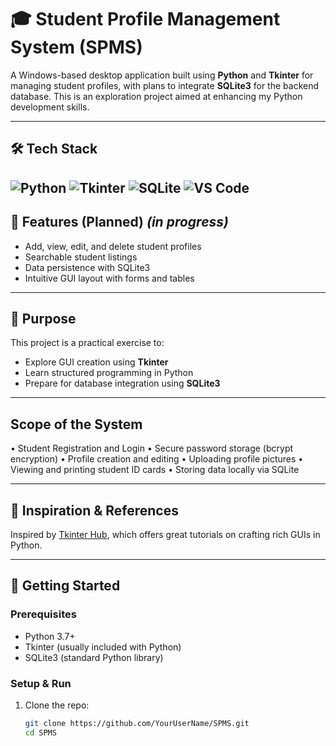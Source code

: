 # 🎓 Student Profile Management System (SPMS)

A Windows-based desktop application built using **Python** and **Tkinter** for managing student profiles, with plans to integrate **SQLite3** for the backend database. This is an exploration project aimed at enhancing my Python development skills.

---

## 🛠️ Tech Stack

![Python](https://img.shields.io/badge/Python-3670A0?style=for-the-badge&logo=python&logoColor=ffdd54)
![Tkinter](https://img.shields.io/badge/Tkinter-FFB200?style=for-the-badge&logo=python&logoColor=white)
![SQLite](https://img.shields.io/badge/SQLite-07405E?style=for-the-badge&logo=sqlite&logoColor=white)
![VS Code](https://img.shields.io/badge/VSCode-007ACC?style=for-the-badge&logo=visual-studio-code&logoColor=white)
---

## 🚀 Features (Planned)  _(in progress)_

- Add, view, edit, and delete student profiles  
- Searchable student listings 
- Data persistence with SQLite3  
- Intuitive GUI layout with forms and tables

---

## 🎯 Purpose

This project is a practical exercise to:
- Explore GUI creation using **Tkinter**  
- Learn structured programming in Python  
- Prepare for database integration using **SQLite3**

---
## Scope of the System
•	Student Registration and Login
•	Secure password storage (bcrypt encryption)
•	Profile creation and editing
•	Uploading profile pictures
•	Viewing and printing student ID cards
•	Storing data locally via SQLite

---

## 🎥 Inspiration & References

Inspired by [Tkinter Hub](https://www.youtube.com/@tkinterhub), which offers great tutorials on crafting rich GUIs in Python.

---

## 📂 Getting Started

### Prerequisites

- Python 3.7+  
- Tkinter (usually included with Python)  
- SQLite3 (standard Python library)

### Setup & Run

1. Clone the repo:
   ```bash
   git clone https://github.com/YourUserName/SPMS.git
   cd SPMS
